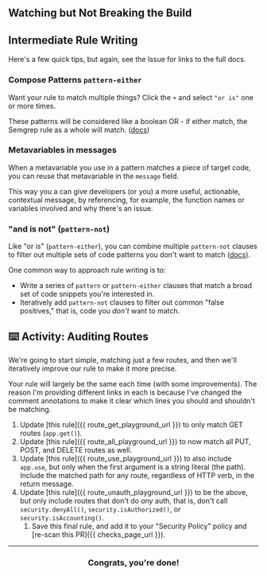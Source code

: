 ## Watching but Not Breaking the Build



## Intermediate Rule Writing

Here's a few quick tips, but again, see the Issue for links to the full docs.

### Compose Patterns `pattern-either`

Want your rule to match multiple things? Click the `+` and select `"or is"` one or more times.

These patterns will be considered like a boolean OR - if either match, the Semgrep rule as a whole will match. ([docs](https://semgrep.dev/docs/writing-rules/rule-syntax/#pattern-either))

### Metavariables in messages

When a metavariable you use in a pattern matches a piece of target code, you can reuse that metavariable in the `message` field.

This way you a can give developers (or you) a more useful, actionable, contextual message, by referencing, for example, the function names or variables involved and why there's an issue.

### "and is not" (`pattern-not`)

Like "or is" (`pattern-either`), you can combine multiple `pattern-not` clauses to filter out multiple sets of code patterns you don't want to match ([docs](https://semgrep.dev/docs/writing-rules/rule-syntax/#pattern-not)).

One common way to approach rule writing is to:
* Write a series of `pattern` or `pattern-either` clauses that match a broad set of code snippets you're interested in.
* Iteratively add `pattern-not` clauses to filter out common "false positives," that is, code you *don't* want to match.

## ⌨️ Activity: Auditing Routes

We're going to start simple, matching just a few routes, and then we'll iteratively improve our rule to make it more precise.

Your rule will largely be the same each time (with some improvements). The reason I'm providing different links in each is because I've changed the comment annotations to make it clear which lines you should and shouldn't be matching.

1. Update [this rule]({{ route_get_playground_url }}) to only match GET routes (`app.get()`).
2. Update [this rule]({{ route_all_playground_url }}) to now match all PUT, POST, and DELETE routes as well.
3. Update [this rule]({{ route_use_playground_url }}) to also include `app.use`, but only when the first argument is a string literal (the path). Include the matched path for any route, regardless of HTTP verb, in the return message.
4. Update [this rule]({{ route_unauth_playground_url }}) to be the above, but only include routes that don't do *any* auth, that is, don't call `security.denyAll()`, `security.isAuthorized()`, or `security.isAccounting()`.
   1. Save this final rule, and add it to your "Security Policy" policy and [re-scan this PR]({{ checks_page_url }}).

<hr>
<h3 align="center">Congrats, you're done!</h3>
